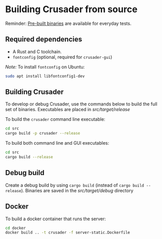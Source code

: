 # Building Crusader from source

Reminder: [Pre-built binaries](https://github.com/Zoxc/crusader/releases)
are available for everyday tests.

## Required dependencies

* A Rust and C toolchain.
* `fontconfig` (optional, required for `crusader-gui`)

_Note:_ To install `fontconfig` on Ubuntu:

```sh
sudo apt install libfontconfig1-dev
```

## Building Crusader

To develop or debug Crusader, use the commands below
to build the full set of binaries.
Executables are placed in _src/target/release_

To build the `crusader` command line executable:

```sh
cd src
cargo build -p crusader --release
```

To build both command line and GUI executables:

```sh
cd src
cargo build --release
```

## Debug build

Create a debug build by using `cargo build`
(instead of `cargo build --release`).
Binaries are saved in the _src/target/debug_ directory

## Docker

To build a docker container that runs the server:

```sh
cd docker
docker build .. -t crusader -f server-static.Dockerfile
```
